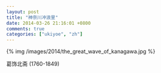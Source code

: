 ```yaml
---
layout: post
title: "神奈川冲浪里"
date: 2014-03-26 21:16:01 +0800
comments: true
categories: ["ukiyoe", "zh"]
---
```


{% img /images/2014/the_great_wave_of_kanagawa.jpg %}

葛饰北斋 (1760-1849)
